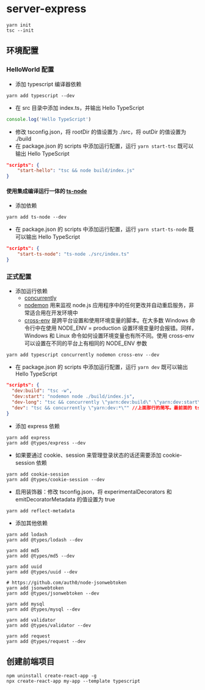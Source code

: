# server-express

```shell
yarn init
tsc --init
```

## 环境配置

### HelloWorld 配置

- 添加 typescript 编译器依赖

```shell
yarn add typescript --dev
```

- 在 src 目录中添加 index.ts，并输出 Hello TypeScript

```ts
console.log('Hello TypeScript')
```

- 修改 tsconfig.json，将 rootDir 的值设置为 ./src，将 outDir 的值设置为 ./build
- 在 package.json 的 scripts 中添加运行配置，运行 `yarn start-tsc` 既可以输出 Hello TypeScript

```json
"scripts": {
    "start-hello": "tsc && node build/index.js"
}
```

#### 使用集成编译运行一体的 [ts-node](https://github.com/TypeStrong/ts-node)

- 添加依赖

```shell
yarn add ts-node --dev
```

- 在 package.json 的 scripts 中添加运行配置，运行 `yarn start-ts-node` 既可以输出 Hello TypeScript

```json
"scripts": {
    "start-ts-node": "ts-node ./src/index.ts"
}
```

### 正式配置

- 添加运行依赖
  - [concurrently](https://www.npmjs.com/package/concurrently)
  - [nodemon](https://github.com/remy/nodemon) 用来监视 node.js 应用程序中的任何更改并自动重启服务，非常适合用在开发环境中
  - [cross-env](https://github.com/kentcdodds/cross-env) 是跨平台设置和使用环境变量的脚本。在大多数 Windows 命令行中在使用 NODE_ENV = production 设置环境变量时会报错。同样，Windows 和 Linux 命令如何设置环境变量也有所不同。使用 cross-env 可以设置在不同的平台上有相同的 NODE_ENV 参数

```shell
yarn add typescript concurrently nodemon cross-env --dev
```

- 在 package.json 的 scripts 中添加运行配置，运行 `yarn dev` 既可以输出 Hello TypeScript

```json
"scripts": {
  "dev:build": "tsc -w",
  "dev:start": "nodemon node ./build/index.js",
  "dev-long": "tsc && concurrently \"yarn:dev:build\" \"yarn:dev:start\"",
  "dev": "tsc && concurrently \"yarn:dev:*\"" //上面那行的简写。最前面的 tsc 是先编译一次 ts，避免第一次运行 dev:start 时找不到 index.js 文件
}
```

- 添加 express 依赖

```shell
yarn add express
yarn add @types/express --dev
```

- 如果要通过 cookie、session 来管理登录状态的话还需要添加 cookie-session 依赖

```shell
yarn add cookie-session
yarn add @types/cookie-session --dev
```

- 启用装饰器：修改 tsconfig.json，将 experimentalDecorators 和 emitDecoratorMetadata 的值设置为 true

```shell
yarn add reflect-metadata
```

- 添加其他依赖

```shell
yarn add lodash
yarn add @types/lodash --dev
```

```shell
yarn add md5
yarn add @types/md5 --dev
```

```shell
yarn add uuid
yarn add @types/uuid --dev
```

```shell
# https://github.com/auth0/node-jsonwebtoken
yarn add jsonwebtoken
yarn add @types/jsonwebtoken --dev
```

```shell
yarn add mysql
yarn add @types/mysql --dev
```

```shell
yarn add validator
yarn add @types/validator --dev
```

```shell
yarn add request
yarn add @types/request --dev
```

## 创建前端项目

```shell
npm uninstall create-react-app -g
npx create-react-app my-app --template typescript
```
